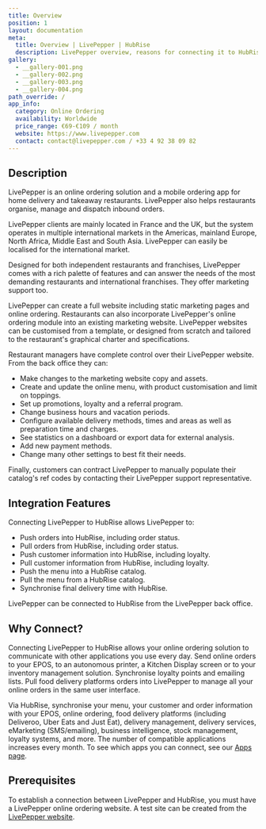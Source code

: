 ```yaml
---
title: Overview
position: 1
layout: documentation
meta:
  title: Overview | LivePepper | HubRise
  description: LivePepper overview, reasons for connecting it to HubRise and summary of integrated features. Synchronise data between your EPOS and your apps.
gallery:
  - __gallery-001.png
  - __gallery-002.png
  - __gallery-003.png
  - __gallery-004.png
path_override: /
app_info:
  category: Online Ordering
  availability: Worldwide
  price_range: €69-€109 / month
  website: https://www.livepepper.com
  contact: contact@livepepper.com / +33 4 92 38 09 82
---
```


## Description

LivePepper is an online ordering solution and a mobile ordering app for home delivery and takeaway restaurants. LivePepper also helps restaurants organise, manage and dispatch inbound orders.

LivePepper clients are mainly located in France and the UK, but the system operates in multiple international markets in the Americas, mainland Europe, North Africa, Middle East and South Asia. LivePepper can easily be localised for the international market.

Designed for both independent restaurants and franchises, LivePepper comes with a rich palette of features and can answer the needs of the most demanding restaurants and international franchises. They offer marketing support too.

LivePepper can create a full website including static marketing pages and online ordering. Restaurants can also incorporate LivePepper's online ordering module into an existing marketing website. LivePepper websites can be customised from a template, or designed from scratch and tailored to the restaurant's graphical charter and specifications.

Restaurant managers have complete control over their LivePepper website.
From the back office they can:

- Make changes to the marketing website copy and assets.
- Create and update the online menu, with product customisation and limit on toppings.
- Set up promotions, loyalty and a referral program.
- Change business hours and vacation periods.
- Configure available delivery methods, times and areas as well as preparation time and charges.
- See statistics on a dashboard or export data for external analysis.
- Add new payment methods.
- Change many other settings to best fit their needs.

Finally, customers can contract LivePepper to manually populate their catalog's ref codes by contacting their LivePepper support representative.

## Integration Features

Connecting LivePepper to HubRise allows LivePepper to:

- Push orders into HubRise, including order status.
- Pull orders from HubRise, including order status.
- Push customer information into HubRise, including loyalty.
- Pull customer information from HubRise, including loyalty.
- Push the menu into a HubRise catalog.
- Pull the menu from a HubRise catalog.
- Synchronise final delivery time with HubRise.

LivePepper can be connected to HubRise from the LivePepper back office.

## Why Connect?

Connecting LivePepper to HubRise allows your online ordering solution to communicate with other applications you use every day. Send online orders to your EPOS, to an autonomous printer, a Kitchen Display screen or to your inventory management solution. Synchronise loyalty points and emailing lists. Pull food delivery platforms orders into LivePepper to manage all your online orders in the same user interface.

Via HubRise, synchronise your menu, your customer and order information with your EPOS, online ordering, food delivery platforms (including Deliveroo, Uber Eats and Just Eat), delivery management, delivery services, eMarketing (SMS/emailing), business intelligence, stock management, loyalty systems, and more. The number of compatible applications increases every month. To see which apps you can connect, see our [Apps page](/apps).

## Prerequisites

To establish a connection between LivePepper and HubRise, you must have a LivePepper online ordering website. A test site can be created from the [LivePepper website](https://www.livepepper.com).
